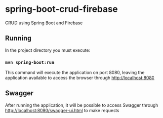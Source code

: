 # spring-boot-crud-firebase
CRUD using Spring Boot and Firebase 


## Running

In the project directory you must execute:

### `mvn spring-boot:run`

This command will execute the application on port 8080, leaving the application available to access the browser through [http://localhost:8080](http://localhost:8080)

## Swagger

After running the application, it will be possible to access Swagger through [http://localhost:8080/swagger-ui.html](http://localhost:8080/swagger-ui.html) to make requests
